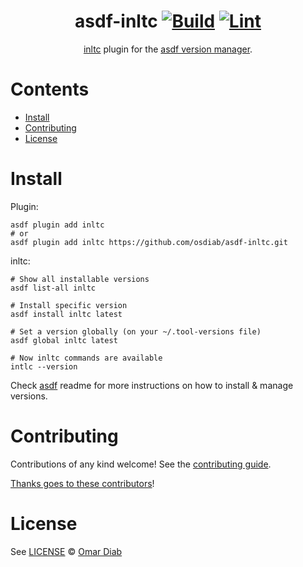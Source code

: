 <div align="center">

# asdf-inltc [![Build](https://github.com/osdiab/asdf-inltc/actions/workflows/build.yml/badge.svg)](https://github.com/osdiab/asdf-inltc/actions/workflows/build.yml) [![Lint](https://github.com/osdiab/asdf-inltc/actions/workflows/lint.yml/badge.svg)](https://github.com/osdiab/asdf-inltc/actions/workflows/lint.yml)

[inltc](https://github.com/unsplash/intlc) plugin for the [asdf version manager](https://asdf-vm.com).

</div>

# Contents

- [Install](#install)
- [Contributing](#contributing)
- [License](#license)

# Install

Plugin:

```shell
asdf plugin add inltc
# or
asdf plugin add inltc https://github.com/osdiab/asdf-inltc.git
```

inltc:

```shell
# Show all installable versions
asdf list-all inltc

# Install specific version
asdf install inltc latest

# Set a version globally (on your ~/.tool-versions file)
asdf global inltc latest

# Now inltc commands are available
intlc --version
```

Check [asdf](https://github.com/asdf-vm/asdf) readme for more instructions on how to
install & manage versions.

# Contributing

Contributions of any kind welcome! See the [contributing guide](contributing.md).

[Thanks goes to these contributors](https://github.com/osdiab/asdf-inltc/graphs/contributors)!

# License

See [LICENSE](LICENSE) © [Omar Diab](https://github.com/osdiab/)
